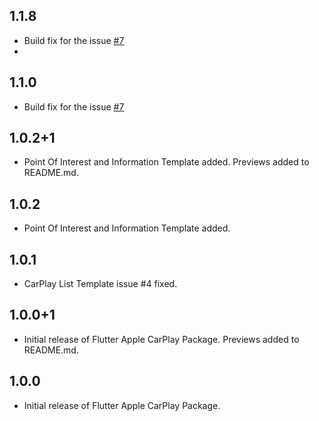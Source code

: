 ## 1.1.8

- Build fix for the issue [#7](https://github.com/oguzhnatly/flutter_carplay/issues/7)
- 
## 1.1.0

- Build fix for the issue [#7](https://github.com/oguzhnatly/flutter_carplay/issues/7)

## 1.0.2+1

- Point Of Interest and Information Template added. Previews added to README.md.

## 1.0.2

- Point Of Interest and Information Template added.

## 1.0.1

- CarPlay List Template issue #4 fixed.

## 1.0.0+1

- Initial release of Flutter Apple CarPlay Package. Previews added to README.md.

## 1.0.0

- Initial release of Flutter Apple CarPlay Package.
